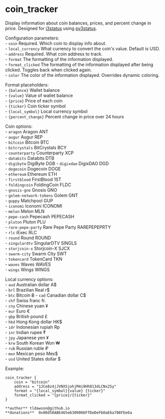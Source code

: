 # coin_tracker  
  
Display information about coin balances, prices, and percent change in price. Designed for [i3status](https://github.com/i3/i3status) using [py3status](https://github.com/ultrabug/py3status).  
  
Configuration parameters:  
    - `coin` Required. Which coin to display info about.  
    - `local_currency` What currency to convert the coin's value. Default is USD.  
    - `address` Required. What coin address to track.   
    - `format` The formatting of the information displayed.  
    - `format_clicked` The formatting of the information displayed after being clicked. Toggles back when clicked again.  
    - `color` The color of the information displayed. Overrides dynamic coloring.  
  
Format placeholders:  
    - `{balance}` Wallet balance  
    - `{value}` Value of wallet balance  
    - `{price}` Price of each coin  
    - `{ticker}` Coin ticker symbol  
    - `{local_symbol}` Local currency symbol  
    - `{percent_change}` Percent change in price over 24 hours  
  
Coin options:  
    - `aragon` Aragon ANT  
    - `augur` Augur REP  
    - `bitcoin` Bitcoin BTC  
    - `bitcrystals` BitCrystals BCY  
    - `counterparty` Counterparty XCP  
    - `databits` Databits DTB  
    - `digibyte` DigiByte DGB
    - `digixdao` DigixDAO DGD  
    - `dogecoin` Dogecoin DOGE  
    - `ethereum` Ethereum ETH  
    - `firstblood` FirstBlood 1ST  
    - `foldingcoin` FoldingCoin FLDC  
    - `gnosis-gno` Gnosis GNO  
    - `golem-network-tokens` Golem GNT  
    - `guppy` Matchpool GUP  
    - `iconomi` Iconomi ICONOMI  
    - `melon` Melon MLN  
    - `pepe-cash` Pepecash PEPECASH  
    - `pluton` Pluton PLU  
    - `rare-pepe-party` Rare Pepe Party RAREPEPEPRTY  
    - `rlc` iExec RLC  
    - `round` Round ROUND  
    - `singulardtv` SingularDTV SINGLS  
    - `storjcoin-x` Storjcoin-X SJCX  
    - `swarm-city` Swarm City SWT  
    - `tokencard` TokenCard TKN  
    - `waves` Waves WAVES  
    - `wings` Wings WINGS  
  
Local currency options:  
    - `aud` Australian dollar A$  
    - `brl` Brazilian Real r$  
    - `btc` Bitcoin Ƀ
    - `cad` Canadian dollar C$  
    - `chf` Swiss franc fr.  
    - `cny` Chinese yuan ¥  
    - `eur` Euro €  
    - `gbp` British pound £  
    - `hkd` Hong Kong dollar HK$  
    - `idr` Indonesian rupiah Rp  
    - `inr` Indian rupee ₹  
    - `jpy` Japanese yen ¥  
    - `krw` South Korean Won ₩  
    - `rub` Russian ruble ₽  
    - `mxn` Mexican peso Mex$  
    - `usd` United States dollar $  
  
Example:  
```  
coin_tracker {  
    coin = "bitcoin"  
    address = "1JCe8z4jJVNXSjohjM4i9Hh813dLCNx2Sy"  
    format = "{local_symbol}{value} {ticker}"  
    format_clicked = "{price}/{ticker}"  
}  
```  
  
    **author** tldawson@github.io  
    **donations**  0x00d50ABE465e6309066FfDeDeFb0aE6a708FEe6a    
